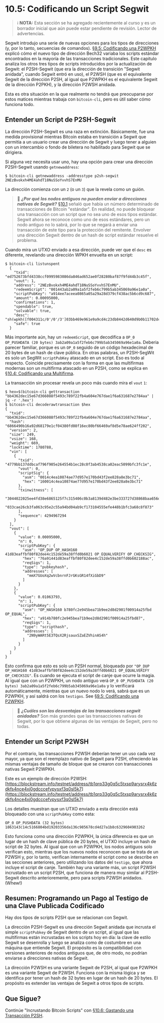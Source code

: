 # 10.5: Codificando un Script Segwit

> :information_source: **NOTA:** Esta sección se ha agregado recientemente al curso y es un borrador inicial que aún puede estar pendiente de revisión. Lector de advertencias.

Segwit introdujo una serie de nuevas opciones para los tipos de direcciones (y, por lo tanto, secuencias de comandos). [§9.5: Codificando una P2WPKH](09_5_Scripting_a_P2WPKH.md) explicó cómo el nuevo tipo de dirección Bech32 variaba los scripts estándar encontrados en la mayoría de las transacciones tradicionales. Este capitulo analiza los otros tres tipos de scripts introducidos por la actualización de Segwit: el P2SH-Segwit (que era la dirección de transición "Segwit anidada", cuando Segwit entró en uso), el P2WSH (que es el equivalente Segwit de la dirección P2SH, al igual que P2WPKH es el equivalente Segwit de la dirección P2PKH), y la dirección P2WSH anidada.

Esta es otra situación en la que realmente no tendrá que preocuparse por estos matices mientras trabaja con `bitcoin-cli`, pero es útil saber cómo funciona todo.

## Entender un Script de P2SH-Segwit

La dirección P2SH-Segwit es una raza en extinción. Básicamente, fue una medida provisional mientras Bitcoin estaba en transición a Segwit que permitía a un usuario crear una dirección de Segwit y luego tener a alguien con un intercambio o fondo de biletera no habilitado para Segwit que se dirigiera. 

Si alguna vez necesita usar uno, hay una opción para crear una dirección P2SH-Segwit usando `getnewaddress`:
```
$ bitcoin-cli getnewaddress -addresstype p2sh-segwit
2NEzBvokxh4ME4ahdT18NuSSoYvvhS7EnMU
```
La dirección comienza con un `2` (o un `3`) que la revela como un guión.

> :book: ***¿Por qué los nodos antiguos no pueden enviar a direcciones nativas de Segwit?*** [§10.1](10_1_Understanding_the_Foundation_of_P2SH.md) señaló que había un número determinado de transacciones de Bitcoin "estándar". En realidad, no puede bloquear una transacción con un script que no sea uno de esos tipos estándar. Segwit ahora se reconoce como uno de esos estándares, pero un nodo antiguo no lo sabrá, por lo que se negará a enviar una transacción de este tipo para la protección del remitente. Envolver una dirección Segwit dentro de un hash de script estándar resuelve el problema.

Cuando mira un UTXO enviado a esa dirección, puede ver que el `desc` es diferente, revelando una dirección WPKH envuelta en un script:
```
$ bitcoin-cli listunspent
  {
    "txid": "ed752673bfd4338ccf0995983086da846ad652ae0f28280baf87f9fd44b3c45f",
    "vout": 1,
    "address": "2NEzBvokxh4ME4ahdT18NuSSoYvvhS7EnMU",
    "redeemScript": "001443ab2a09a1a5f2feb6c799b5ab345069a96e1a0a",
    "scriptPubKey": "a914ee7aceea0865a05a29a28d379cf438ac5b6cd9c687",
    "amount": 0.00095000,
    "confirmations": 1,
    "spendable": true,
    "solvable": true,
    "desc": "sh(wpkh([f004311c/0'/0'/3']03bb469e961e9a9cd4c23db8442d640d9b0b11702dc0126462ac9eb88b64a4dd48))#p29e839h",
    "safe": true
  }
```
Más importante aún, hay un `redeemScript`, que decodifica a `OP_0 OP_PUSHDATA (20 bytes) 3ab2a09a1a5f2feb6c799b5ab345069a96e1a0a`. Deberia parecer familiar, porque es un `OP_0` seguido de un código hexadecimal de 20 bytes de un hash de clave pública. En otras palabras, un P2SH-SegWit es solo un SegWit `scriptPubKey` atascado en un script. Eso es todo al respecto. Coincide precisamente con la forma en que las multifirmas modernas son un multifirma atascado en un P2SH, como se explica en [§10.4: Codificando una Multifirma](10_4_Scripting_a_Multisig.md).

La transacción sin procesar revela un poco más cuando mira el `vout` `1`:
```
$ hex=$(bitcoin-cli gettransaction "bb4362dec15e67d366088f5493c789f22fb4a604e767dae1f6a631687e2784aa" | jq -r '.hex')
$ bitcoin-cli decoderawtransaction $hex
{
  "txid": "bb4362dec15e67d366088f5493c789f22fb4a604e767dae1f6a631687e2784aa",
  "hash": "6866490b16a92d68179e1cf04380fd08f16ec80bf66469af8d5e78ae624ff202",
  "version": 2,
  "size": 249,
  "vsize": 168,
  "weight": 669,
  "locktime": 1780788,
  "vin": [
    {
      "txid": "4779bb137ddbcaf796f905e264554b1ec28c0f3ab4538ca02eac5099bfc3fc1e",
      "vout": 0,
      "scriptSig": {
        "asm": "0014c4ea10874ae77d957e170bd43f2ee828a8e3bc71",
        "hex": "160014c4ea10874ae77d957e170bd43f2ee828a8e3bc71"
      },
      "txinwitness": [
        "3044022025ee4fd38e6865125f7c315406c0b3a8139d482e3be333727d38868baa656d3d02204b35d9b5812cb85894541da611d5cec14c374ae7a7b8ba14bb44495747b5715301",
        "033cae26cb3fa063c95e2c55a94bd04ab9cf173104555efe448b1bfc3a68c8f873"
      ],
      "sequence": 4294967294
    }
  ],
  "vout": [
    {
      "value": 0.00095000,
      "n": 0,
      "scriptPubKey": {
        "asm": "OP_DUP OP_HASH160 41d83eaffbf80f82dee4c152de59a38ffd0b6021 OP_EQUALVERIFY OP_CHECKSIG",
        "hex": "76a91441d83eaffbf80f82dee4c152de59a38ffd0b602188ac",
        "reqSigs": 1,
        "type": "pubkeyhash",
        "addresses": [
          "mmX7GUoXq2wVcbnrnFJrGKsGR14fXiGbD9"
        ]
      }
    },
    {
      "value": 0.01063793,
      "n": 1,
      "scriptPubKey": {
        "asm": "OP_HASH160 b780fc2e945bea71b9ee2d8d2901f00914a25fbd OP_EQUAL",
        "hex": "a914b780fc2e945bea71b9ee2d8d2901f00914a25fbd87",
        "reqSigs": 1,
        "type": "scripthash",
        "addresses": [
          "2N9yWARt5E3TQsX2RjsauxSZaEZVhinAS4h"
        ]
      }
    }
  ]
}
```
Esto confirma que esto es solo un P2SH normal, bloqueado por `"OP_DUP OP_HASH160 41d83eaffbf80f82dee4c152de59a38ffd0b6021 OP_EQUALVERIFY OP_CHECKSIG"`. Es cuando se ejecuta el script de canje que ocurre la magia. Al igual que con un P2WPKH, un nodo antiguo verá `OP_0 OP_PUSHDATA (20 bytes) 3ab2a09a1a5f2feb6c799b5ab345069a96e1a0a` y lo verificará automáticamente, mientras que un nuevo nodo lo verá, sabrá que es un P2WPKH, y así saldrá con los `testigos`. See [§9.5: Codificando una P2WPKH](09_5_Scripting_a_P2WPKH.md).

> :book: ***¿Cuáles son las desventajas de las transacciones segwit anidadas?*** Son más grandes que las transacciones nativas de Segwit, por lo que obtiene algunas de las ventajas de Segwit, pero no todas.

## Entender un Script P2WSH

Por el contrario, las transacciones P2WSH deberían tener un uso cada vez mayor, ya que son el reemplazo nativo de Segwit para P2SH, ofreciendo las mismas ventajas de tamaño de bloque que se crearon con transacciones nativas Segwit P2WPKH.

Este es un ejemplo de dirección P2WSH:
[https://blockstream.info/testnet/address/tb1qrp33g0q5c5txsp9arysrx4k6zdkfs4nce4xj0gdcccefvpysxf3q0sl5k7](https://blockstream.info/testnet/address/tb1qrp33g0q5c5txsp9arysrx4k6zdkfs4nce4xj0gdcccefvpysxf3q0sl5k7)

Los detalles muestran que un UTXO enviado a esta dirección está bloqueado con una `scriptPubKey` como esta:
```
OP_0 OP_PUSHDATA (32 bytes) 1863143c14c5166804bd19203356da136c985678cd4d27a1b8c6329604903262
```
Esto funciona como una dirección P2WPKH, la única diferencia es que un lugar de un hash de clave pública de 20 bytes, el UTXO incluye un hash de script de 32 bytes. Al igual que con un P2WPKH, los nodos antiguos solo verifican esto, mientras que los nuevos nodos reconocen que se trata de un P2WSH y, por lo tanto, verifican internamente el script como se describe en las secciones anteriores, pero utilizando los datos del `testigo`, que ahora incluye el script de canje.
También hay una variante más, un script P2WSH incrustado en un script P2SH, que funciona de manera muy similar al P2SH-Segwit descrito anterioremente, pero para scripts P2WSH anidados. (Whew!)

## Resumen: Programando un Pago al Testigo de una Clave Publicada Codificado

Hay dos tipos de scripts P2SH que se relacionan con Segwit. 

La dirección P2SH-Segwit es una dirección Segwit anidada que incrusta el simple `scriptPubkey` de Segwit dentro de un script, al igual que las multifirmas están incrustadas en los scripts hoy en día: la clave de estilo Segwit se desenrolla y luego se analiza como de costumbre en una máquina que entiende Segwit. El propósito es la compatibilidad con versiones anteriores de nodos antiguos que, de otro modo, no podrían enviarse a direcciones nativas de Segwit.

La dirección P2WSH es una variante Segwit de P2SH, al igual que P2WPKH es una variante Segwit de P2WSH. Funciona con la misma lógica y se identifica por tener un hash de 32 bytes en lugar de un hash de 20 bytes. El propósito es extender las ventajas de Segwit a otros tipos de scripts.

## Que Sigue?

Continúe "Incrustando Bitcoin Scripts" con [§10.6: Gastando una Transacción P2SH](10_6_Spending_a_P2SH_Transaction.md).
